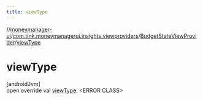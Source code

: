 ```yaml
---
title: viewType
---
```

//[moneymanager-ui](../../../index.html)/[com.tink.moneymanagerui.insights.viewproviders](../index.html)/[BudgetStateViewProvider](index.html)/[viewType](view-type.html)



# viewType



[androidJvm]\
open override val [viewType](view-type.html): &lt;ERROR CLASS&gt;




